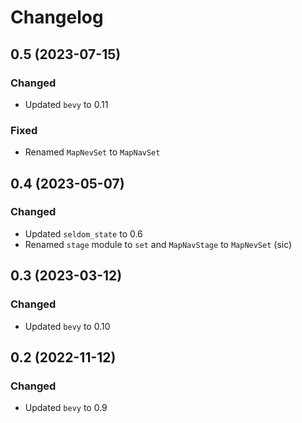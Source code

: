 # Changelog

## 0.5 (2023-07-15)

### Changed

- Updated `bevy` to 0.11

### Fixed

- Renamed `MapNevSet` to `MapNavSet`

## 0.4 (2023-05-07)

### Changed

- Updated `seldom_state` to 0.6
- Renamed `stage` module to `set` and `MapNavStage` to `MapNevSet` (sic)

## 0.3 (2023-03-12)

### Changed

- Updated `bevy` to 0.10

## 0.2 (2022-11-12)

### Changed

- Updated `bevy` to 0.9

